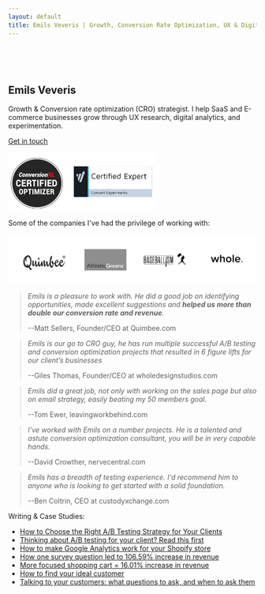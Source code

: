 ```yaml
---
layout: default
title: Emils Veveris | Growth, Conversion Rate Optimization, UX & Digital Analytics
---
```

<br>
<br>
<br>

## Emils Veveris ##

Growth & Conversion rate optimization (CRO) strategist. I help SaaS and E-commerce businesses grow through UX research, digital analytics, and experimentation.

[Get in touch](mailto:emils.veveris@gmail.com)

<img src="/images/cr.jpg" width="300">

Some of the companies I've had the privilege of working with: 

<img src="/images/ew_logos_bw2.png">

>*Emils is a pleasure to work with. He did a good job on identifying opportunities, made excellent suggestions and <b> helped us more than double our conversion rate and revenue</b>.*
>
> --Matt Sellers, Founder/CEO at Quimbee.com

>*Emils is our go to CRO guy, he has run multiple successful A/B testing and conversion optimization projects that resulted in 6 figure lifts for our client’s businesses*
>
> --Giles Thomas, Founder/CEO at wholedesignstudios.com

>*Emils did a great job, not only with working on the sales page but also on email strategy, easily beating my 50 members goal.*
>
> --Tom Ewer, leavingworkbehind.com

>*I've worked with Emils on a number projects. He is a talented and astute conversion optimization consultant, you will be in very capable hands.*
>
> --David Crowther, nervecentral.com

>*Emils has a breadth of testing experience. I'd recommend him to anyone who is looking to get started with a solid foundation.*
>
> --Ben Coltrin, CEO at custodyxchange.com



Writing & Case Studies:

 - [How to Choose the Right A/B Testing Strategy for Your Clients](https://www.shopify.com/partners/blog/how-to-choose-the-right-a-b-testing-strategy-for-your-clients)
 - [Thinking about A/B testing for your client? Read this first](https://www.shopify.com/partners/blog/thinking-about-a-b-testing-for-your-client-read-this-first)
 - [How to make Google Analytics work for your Shopify store](http://acquireconvert.com/shopify-analytics/)
 - [How one survey question led to 106.59% increase in revenue](http://www.emilsw.com/articles/survey-case-study)
 - [More focused shopping cart = 16.01% increase in revenue](http://www.goodui.org/evidence/test029)
 - [How to find your ideal customer](https://lesschurn.io/saas-churn-university/finding-the-ideal-customer)
 - [Talking to your customers: what questions to ask, and when to ask them](https://lesschurn.io/saas-churn-university/getting-more-information)
 
